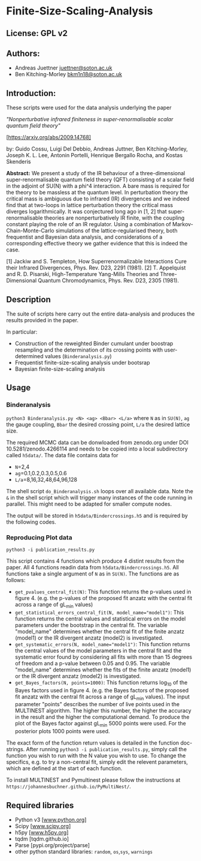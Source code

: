 # Finite-Size-Scaling-Analysis

## License: GPL v2

## Authors: 
 - Andreas Juettner    <juettner@soton.ac.uk>
 - Ben Kitching-Morley <bkm1n18@soton.ac.uk>

## Introduction:
These scripts were used for the data analysis underlying the paper

   *"Nonperturbative infrared finiteness in super-renormalisable scalar quantum field theory"*

   [https://arxiv.org/abs/2009.14768]

by: Guido Cossu, Luigi Del Debbio, Andreas Juttner, Ben Kitching-Morley, Joseph K. L. Lee, Antonin Portelli, Henrique Bergallo Rocha, and Kostas Skenderis

**Abstract:** We present a study of the IR behaviour of a three-dimensional super-renormalisable quantum field theory (QFT) consisting of a scalar field in the adjoint of SU(N) with a phi^4 interaction. A bare mass is required for the theory to be massless at the quantum level. In perturbation theory the critical mass is ambiguous due to infrared (IR) divergences and we indeed find that at two-loops in lattice perturbation theory the critical mass diverges logarithmically. It was conjectured long ago in [1, 2] that super-renormalisable theories are nonperturbatively IR finite, with the coupling constant playing the role of an IR regulator. Using a combination of Markov-Chain-Monte-Carlo simulations of the lattice-regularised theory, both frequentist and Bayesian data analysis, and considerations of a corresponding effective theory we gather evidence that this is indeed the case.

[1] Jackiw and S. Templeton, How Superrenormalizable Interactions Cure their Infrared Divergences, Phys. Rev. D23, 2291 (1981).
[2] T. Appelquist and R. D. Pisarski, High-Temperature Yang-Mills Theories and Three-Dimensional Quantum Chromodynamics, Phys. Rev. D23, 2305 (1981).


## Description
The suite of scripts here carry out the entire data-analysis and produces the results provided in the paper.

In particular:
- Construction of the reweighted Binder cumulant under boostrap resampling and the determination of its crossing
points with user-determined values (`Binderanalysis.py`)
- Frequentist finite-size-scaling analysis under bootsrap
- Bayesian finite-size-scaling analysis

## Usage
### Binderanalysis
`python3 Binderanalysis.py <N> <ag> <Bbar> <L/a>`
where `N` as in `SU(N)`, `ag` the gauge coupling, `Bbar` the desired crossing point, `L/a` the desired lattice size.

The required MCMC data can be donwloaded from zenodo.org under DOI 10.5281/zenodo.4266114 and needs to be copied into a local subdirectory
called `h5data/`. The data file contains data for

 - `N`=2,4
 - `ag`=0.1,0.2,0.3,0.5,0.6
 - `L/a`=8,16,32,48,64,96,128

The shell script `do_Binderanalysis.sh` loops over all available data. Note the `&` in the shell script which will trigger many instances of the code running in parallel. This might need to be adapted for smaller compute nodes.

The output will be stored in `h5data/Bindercrossings.h5` and is required by the following codes.

### Reproducing Plot data
`python3 -i publication_results.py`

This script contains 4 functions which produce 4 distint results from the paper. All 4 functions readin data from `h5data/Bindercrossings.h5`. All functions take a single argument of `N` as in `SU(N)`. The functions are as follows:

   - `get_pvalues_central_fit(N)`: This function returns the p-values used in figure 4. (e.g. the p-values of the proposed fit anzatz with the central fit across a range of gL<sub>min</sub> values)
   - `get_statistical_errors_central_fit(N, model_name="model1")`: This
   function returns the central values and statistical errors on the model parameters under the bootstrap in the central fit. The variable "model_name"
   determines whether the central fit of the finite anzatz (model1) or the
   IR divergent anzatz (model2) is investigated.
   - `get_systematic_errors(N, model_name="model1")`: This function returns the central values of the model parameters in the central fit and the systematic error found by considering all fits with more than 15 degrees of freedom and
   a p-value between 0.05 and 0.95. The variable "model_name" determines
   whether the fits of the finite anzatz (model1) or the IR divergent anzatz (model2) is investigated.
   - `get_Bayes_factors(N, points=1000)`: This function returns log<sub>10</sub> of the Bayes factors used in figure 4. (e.g. the Bayes factors of the proposed fit anzatz with the central fit across a range of gL<sub>min</sub> values). The input parameter "points" describes the number of live points used in the MULTINEST algorithm. The higher this number, the higher the accuracy in the result and the higher the computational demand. To produce the plot of the Bayes factor against gL<sub>min</sub> 5000 points were used. For the posterior plots 1000 points were used.

The exact form of the function return values is detailed in the function doc-strings. After running `python3 -i publication_results.py`, simply call the function you wish to run with the N value you wish to use. To change the specifics, e.g. to try a non-central fit, simply edit the relevent parameters, which are defined at the start of each function.


To install MULTINEST and Pymultinest please follow the instructions at `https://johannesbuchner.github.io/PyMultiNest/`.

## Required libraries
- Python v3 [www.python.org]
- Scipy [www.scipy.org]
- h5py [www.h5py.org]
- tqdm [tqdm.github.io]
- Parse [pypi.org/project/parse]
- other python standard libraries: `random`, `os`,`sys`, `warnings`




